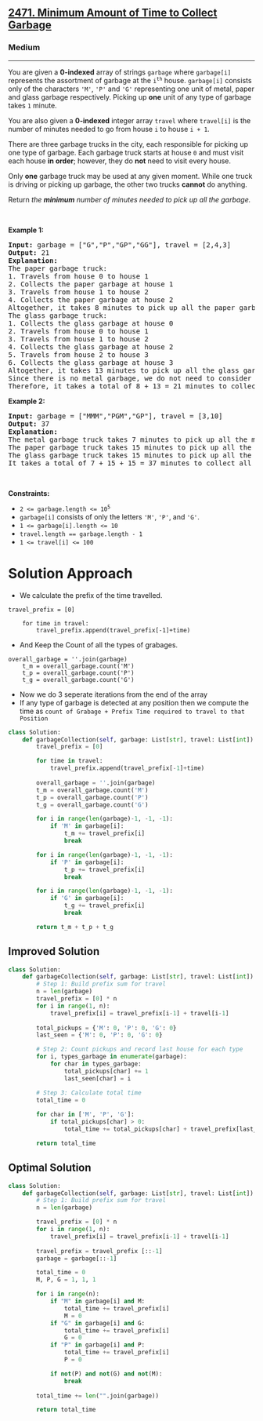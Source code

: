<h2><a href="https://leetcode.com/problems/minimum-amount-of-time-to-collect-garbage">2471. Minimum Amount of Time to Collect Garbage</a></h2><h3>Medium</h3><hr><p>You are given a <strong>0-indexed</strong> array of strings <code>garbage</code> where <code>garbage[i]</code> represents the assortment of garbage at the <code>i<sup>th</sup></code> house. <code>garbage[i]</code> consists only of the characters <code>&#39;M&#39;</code>, <code>&#39;P&#39;</code> and <code>&#39;G&#39;</code> representing one unit of metal, paper and glass garbage respectively. Picking up <strong>one</strong> unit of any type of garbage takes <code>1</code> minute.</p>

<p>You are also given a <strong>0-indexed</strong> integer array <code>travel</code> where <code>travel[i]</code> is the number of minutes needed to go from house <code>i</code> to house <code>i + 1</code>.</p>

<p>There are three garbage trucks in the city, each responsible for picking up one type of garbage. Each garbage truck starts at house <code>0</code> and must visit each house <strong>in order</strong>; however, they do <strong>not</strong> need to visit every house.</p>

<p>Only <strong>one</strong> garbage truck may be used at any given moment. While one truck is driving or picking up garbage, the other two trucks <strong>cannot</strong> do anything.</p>

<p>Return<em> the <strong>minimum</strong> number of minutes needed to pick up all the garbage.</em></p>

<p>&nbsp;</p>
<p><strong class="example">Example 1:</strong></p>

<pre>
<strong>Input:</strong> garbage = [&quot;G&quot;,&quot;P&quot;,&quot;GP&quot;,&quot;GG&quot;], travel = [2,4,3]
<strong>Output:</strong> 21
<strong>Explanation:</strong>
The paper garbage truck:
1. Travels from house 0 to house 1
2. Collects the paper garbage at house 1
3. Travels from house 1 to house 2
4. Collects the paper garbage at house 2
Altogether, it takes 8 minutes to pick up all the paper garbage.
The glass garbage truck:
1. Collects the glass garbage at house 0
2. Travels from house 0 to house 1
3. Travels from house 1 to house 2
4. Collects the glass garbage at house 2
5. Travels from house 2 to house 3
6. Collects the glass garbage at house 3
Altogether, it takes 13 minutes to pick up all the glass garbage.
Since there is no metal garbage, we do not need to consider the metal garbage truck.
Therefore, it takes a total of 8 + 13 = 21 minutes to collect all the garbage.
</pre>

<p><strong class="example">Example 2:</strong></p>

<pre>
<strong>Input:</strong> garbage = [&quot;MMM&quot;,&quot;PGM&quot;,&quot;GP&quot;], travel = [3,10]
<strong>Output:</strong> 37
<strong>Explanation:</strong>
The metal garbage truck takes 7 minutes to pick up all the metal garbage.
The paper garbage truck takes 15 minutes to pick up all the paper garbage.
The glass garbage truck takes 15 minutes to pick up all the glass garbage.
It takes a total of 7 + 15 + 15 = 37 minutes to collect all the garbage.
</pre>

<p>&nbsp;</p>
<p><strong>Constraints:</strong></p>

<ul>
	<li><code>2 &lt;= garbage.length &lt;= 10<sup>5</sup></code></li>
	<li><code>garbage[i]</code> consists of only the letters <code>&#39;M&#39;</code>, <code>&#39;P&#39;</code>, and <code>&#39;G&#39;</code>.</li>
	<li><code>1 &lt;= garbage[i].length &lt;= 10</code></li>
	<li><code>travel.length == garbage.length - 1</code></li>
	<li><code>1 &lt;= travel[i] &lt;= 100</code></li>
</ul>

# Solution Approach
* We calculate the prefix of the time travelled.
```
travel_prefix = [0]

    for time in travel:
        travel_prefix.append(travel_prefix[-1]+time)
```
* And Keep the Count of all the types of grabages.
```
overall_garbage = ''.join(garbage)
    t_m = overall_garbage.count('M')
    t_p = overall_garbage.count('P')
    t_g = overall_garbage.count('G')
```
* Now we do 3 seperate iterations from the end of the array
* If any type of garbage is detected at any position then we compute the time as ```count of Grabage + Prefix Time required to travel to that Position```

```python
class Solution:
    def garbageCollection(self, garbage: List[str], travel: List[int]) -> int:
        travel_prefix = [0]

        for time in travel:
            travel_prefix.append(travel_prefix[-1]+time)
        
        overall_garbage = ''.join(garbage)
        t_m = overall_garbage.count('M')
        t_p = overall_garbage.count('P')
        t_g = overall_garbage.count('G')

        for i in range(len(garbage)-1, -1, -1):
            if 'M' in garbage[i]:
                t_m += travel_prefix[i]
                break

        for i in range(len(garbage)-1, -1, -1):
            if 'P' in garbage[i]:
                t_p += travel_prefix[i]
                break

        for i in range(len(garbage)-1, -1, -1):
            if 'G' in garbage[i]:
                t_g += travel_prefix[i]
                break

        return t_m + t_p + t_g
```

## Improved Solution 
```python
class Solution:
    def garbageCollection(self, garbage: List[str], travel: List[int]) -> int:
        # Step 1: Build prefix sum for travel
        n = len(garbage)
        travel_prefix = [0] * n
        for i in range(1, n):
            travel_prefix[i] = travel_prefix[i-1] + travel[i-1]
        
        total_pickups = {'M': 0, 'P': 0, 'G': 0}
        last_seen = {'M': 0, 'P': 0, 'G': 0}

        # Step 2: Count pickups and record last house for each type
        for i, types_garbage in enumerate(garbage):
            for char in types_garbage:
                total_pickups[char] += 1
                last_seen[char] = i

        # Step 3: Calculate total time
        total_time = 0
        
        for char in ['M', 'P', 'G']:
            if total_pickups[char] > 0:
                total_time += total_pickups[char] + travel_prefix[last_seen[char]]

        return total_time
```

## Optimal Solution 
```python
class Solution:
    def garbageCollection(self, garbage: List[str], travel: List[int]) -> int:
        # Step 1: Build prefix sum for travel
        n = len(garbage)

        travel_prefix = [0] * n
        for i in range(1, n):
            travel_prefix[i] = travel_prefix[i-1] + travel[i-1]
        
        travel_prefix = travel_prefix [::-1]
        garbage = garbage[::-1]

        total_time = 0
        M, P, G = 1, 1, 1

        for i in range(n):
            if "M" in garbage[i] and M:
                total_time += travel_prefix[i]
                M = 0
            if "G" in garbage[i] and G:
                total_time += travel_prefix[i]
                G = 0
            if "P" in garbage[i] and P:
                total_time += travel_prefix[i]
                P = 0

            if not(P) and not(G) and not(M):
                break
        
        total_time += len("".join(garbage))

        return total_time
```
